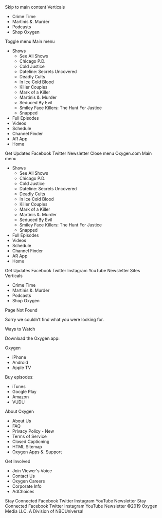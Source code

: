 Skip to main content Verticals

*   Crime Time
*   Martinis &. Murder
*   Podcasts
*   Shop Oxygen

Toggle menu Main menu

*   Shows
    *   See All Shows
    *   Chicago P.D.
    *   Cold Justice
    *   Dateline: Secrets Uncovered
    *   Deadly Cults
    *   In Ice Cold Blood
    *   Killer Couples
    *   Mark of a Killer
    *   Martinis &. Murder
    *   Seduced By Evil
    *   Smiley Face Killers: The Hunt For Justice
    *   Snapped
*   Full Episodes
*   Videos
*   Schedule
*   Channel Finder
*   AR App
*   Home

Get Updates Facebook Twitter Newsletter Close menu Oxygen.com Main menu

*   Shows
    *   See All Shows
    *   Chicago P.D.
    *   Cold Justice
    *   Dateline: Secrets Uncovered
    *   Deadly Cults
    *   In Ice Cold Blood
    *   Killer Couples
    *   Mark of a Killer
    *   Martinis &. Murder
    *   Seduced By Evil
    *   Smiley Face Killers: The Hunt For Justice
    *   Snapped
*   Full Episodes
*   Videos
*   Schedule
*   Channel Finder
*   AR App
*   Home

Get Updates Facebook Twitter Instagram YouTube Newsletter Sites Verticals

*   Crime Time
*   Martinis &. Murder
*   Podcasts
*   Shop Oxygen

Page Not Found

Sorry we couldn’t find what you were looking for.

Ways to Watch

Download the Oxygen app:

Oxygen

*   iPhone
*   Android
*   Apple TV

Buy episodes:

*   iTunes
*   Google Play
*   Amazon
*   VUDU

About Oxygen

*   About Us
*   FAQ
*   Privacy Policy - New
*   Terms of Service
*   Closed Captioning
*   HTML Sitemap
*   Oxygen Apps &. Support

Get Involved

*   Join Viewer's Voice
*   Contact Us
*   Oxygen Careers
*   Corporate Info
*   AdChoices

Stay Connected Facebook Twitter Instagram YouTube Newsletter Stay Connected Facebook Twitter Instagram YouTube Newsletter ©2019 Oxygen Media LLC. A Division of NBCUniversal